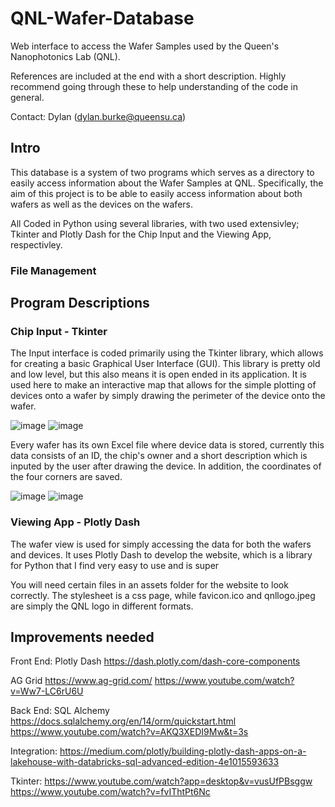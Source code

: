 # QNL-Wafer-Database
Web interface to access the Wafer Samples used by the Queen's Nanophotonics Lab (QNL).

References are included at the end with a short description. Highly recommend going through these to help understanding of the code in general.

Contact: Dylan (dylan.burke@queensu.ca)

## Intro
This database is a system of two programs which serves as a directory to easily access information about the Wafer Samples at QNL. Specifically, the aim of this project is to be able to easily access information about both wafers as well as the devices on the wafers. 

All Coded in Python using several libraries, with two used extensivley; Tkinter and Plotly Dash for the Chip Input and the Viewing App, respectivley.

### File Management

## Program Descriptions
### Chip Input - Tkinter
The Input interface is coded primarily using the Tkinter library, which allows for creating a basic Graphical User Interface (GUI). This library is pretty old and low level, but this also means it is open ended in its application. It is used here to make an interactive map that allows for the simple plotting of devices onto a wafer by simply drawing the perimeter of the device onto the wafer.

![image](https://github.com/user-attachments/assets/0c1f2936-cc4e-4238-8123-6aa1885292de)
![image](https://github.com/user-attachments/assets/eb242896-837f-4ac6-86dd-1e152ee3a451)

Every wafer has its own Excel file where device data is stored, currently this data consists of an ID, the chip's owner and a short description which is inputed by the user after drawing the device. In addition, the coordinates of the four corners are saved.

![image](https://github.com/user-attachments/assets/85e2937a-5886-4d36-9370-52ba9922894c)
![image](https://github.com/user-attachments/assets/084bd433-741e-4ddb-b13c-2635fb4bfde1)

### Viewing App - Plotly Dash
The wafer view is used for simply accessing the data for both the wafers and devices. It uses Plotly Dash to develop the website, which is a library for Python that I find very easy to use and is super 

You will need certain files in an assets folder for the website to look correctly. The stylesheet is a css page, while favicon.ico and qnllogo.jpeg are simply the QNL logo in different formats. 

## Improvements needed



Front End: Plotly Dash
https://dash.plotly.com/dash-core-components

AG Grid
https://www.ag-grid.com/
https://www.youtube.com/watch?v=Ww7-LC6rU6U

Back End: SQL Alchemy
https://docs.sqlalchemy.org/en/14/orm/quickstart.html 
https://www.youtube.com/watch?v=AKQ3XEDI9Mw&t=3s

Integration:
https://medium.com/plotly/building-plotly-dash-apps-on-a-lakehouse-with-databricks-sql-advanced-edition-4e1015593633

Tkinter: https://www.youtube.com/watch?app=desktop&v=vusUfPBsggw
https://www.youtube.com/watch?v=fvIThtPt6Nc
